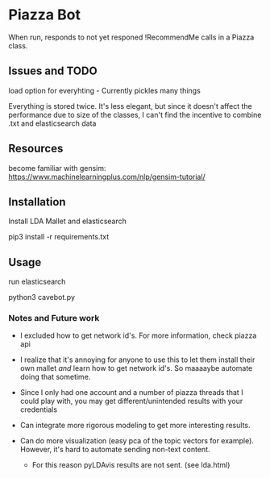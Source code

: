 # Piazza Bot

When run, responds to not yet responed !RecommendMe calls in a Piazza class.

## Issues and TODO

load option for everyhting
	- Currently pickles many things

Everything is stored twice. It's less elegant, but since it doesn't affect the performance due to size of the classes, I can't find the incentive to combine .txt and elasticsearch data


## Resources

become familiar with gensim:
https://www.machinelearningplus.com/nlp/gensim-tutorial/


## Installation

Install LDA Mallet and elasticsearch

pip3 install -r requirements.txt

## Usage

run elasticsearch

python3 cavebot.py


### Notes and Future work

- I excluded how to get network id's. For more information, check piazza api

- I realize that it's annoying for anyone to use this to let them install their own mallet _and_ learn how to get network id's. So maaaaybe automate doing that sometime.

- Since I only had one account and a number of piazza threads that I could play with, you may get different/unintended results with your credentials

- Can integrate more rigorous modeling to get more interesting results.

- Can do more visualization (easy pca of the topic vectors for example). However, it's hard to automate sending non-text content. 
	- For this reason pyLDAvis results are not sent. (see lda.html)
